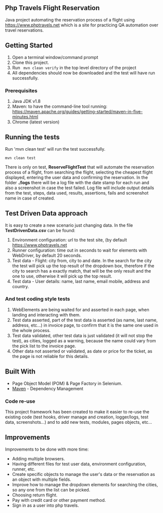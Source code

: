 ## Php Travels Flight Reservation
Java project automating the reservation process of a flight using https://www.phptravels.net which is a site for practicing QA automation over travel reservations.

## Getting Started
1. Open a terminal window/command prompt
2. Clone this project.
3. Run ``` mvn clean verify``` in the top level directory of the project 
4. All dependencies should now be downloaded and the test will have run successfully.

### Prerequisites
1. Java JDK v1.8
2. Maven: to have the command-line tool running: https://maven.apache.org/guides/getting-started/maven-in-five-minutes.html
3. Chrome (latest version)

## Running the tests
Run 'mvn clean test' will run the test successfully.
```
mvn clean test
```
There is only on test, **ReserveFlightTest** that will automate the reservation process of a flight, from searching the flight, selecting the cheapest flight displayed, entering the user data and confirming the reservation. 
In the folder **./logs** there will be a log file with the date stamp for each run and also a screenshot in case the test failed. Log file will include output details from the test, steps, data used, results, assertions, fails and screenshot name in case of created.

## Test Driven Data approach
It is easy to create a new scenario just changing data. In the file **TestDrivenData.csv** can be found:

1. Environment configuration: url to the test site, (by default https://www.phptravels.net
2. Runner configuration: time out in seconds to wait for elements with WebDriver, by default 20 seconds.
3. Test data - Flight: city from, city to and date. In the search for the city the test will pick up the top result of the dropdown box, therefore if the city to search has a exactly match, that will be the only result and the one to use, otherwise it will pick up the top result.
4. Test data - User details: name, last name, email mobile, address and country.

### And test coding style tests
1. WebElements are being waited for and asserted in each page, when landing and interacting with them. 
2. Test data asserted, part of the test data is asserted (as name, last name, address, etc...) in invoice page, to confirm that it is the same one used in the whole process. 
3. Test data validated, other test data is just validated (it will not stop the test), as cities, logged as a warning, because the name could vary from the pick list to the invoice page.
4. Other data not asserted or validated, as date or price for the ticket, as the page is not reliable for this details.
 
## Built With
*  Page Object Model (POM) & Page Factory in Selenium.
* [Maven](https://maven.apache.org/) - Dependency Management 

### Code re-use
This project framework has been created to make it easier to re-use the existing code (test hooks, driver manage and creation, logger/logs, test data, screenshots...) and to add new tests, modules, pages objects, etc...

## Improvements
Improvements to be done with more time:
* Adding multiple browsers.
* Having different files for test user data, environment configuration, runner, etc.
* Create specific objects to manage the user's data or the reservation as an object with multiple fields. 
* Improve how to manage the dropdown elements for searching the cities, so any one from the list can be picked.
* Choosing return flight.
* Pay with credit card or other payment method.
* Sign in as a user into php travels.